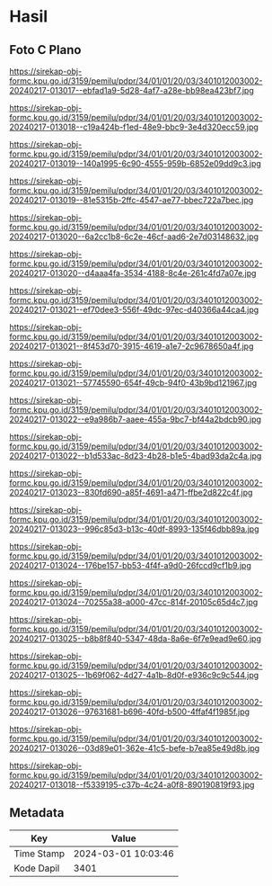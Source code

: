 # Hasil

## Foto C Plano

https://sirekap-obj-formc.kpu.go.id/3159/pemilu/pdpr/34/01/01/20/03/3401012003002-20240217-013017--ebfad1a9-5d28-4af7-a28e-bb98ea423bf7.jpg

https://sirekap-obj-formc.kpu.go.id/3159/pemilu/pdpr/34/01/01/20/03/3401012003002-20240217-013018--c19a424b-f1ed-48e9-bbc9-3e4d320ecc59.jpg

https://sirekap-obj-formc.kpu.go.id/3159/pemilu/pdpr/34/01/01/20/03/3401012003002-20240217-013019--140a1995-6c90-4555-959b-6852e09dd9c3.jpg

https://sirekap-obj-formc.kpu.go.id/3159/pemilu/pdpr/34/01/01/20/03/3401012003002-20240217-013019--81e5315b-2ffc-4547-ae77-bbec722a7bec.jpg

https://sirekap-obj-formc.kpu.go.id/3159/pemilu/pdpr/34/01/01/20/03/3401012003002-20240217-013020--6a2cc1b8-6c2e-46cf-aad6-2e7d03148632.jpg

https://sirekap-obj-formc.kpu.go.id/3159/pemilu/pdpr/34/01/01/20/03/3401012003002-20240217-013020--d4aaa4fa-3534-4188-8c4e-261c4fd7a07e.jpg

https://sirekap-obj-formc.kpu.go.id/3159/pemilu/pdpr/34/01/01/20/03/3401012003002-20240217-013021--ef70dee3-556f-49dc-97ec-d40366a44ca4.jpg

https://sirekap-obj-formc.kpu.go.id/3159/pemilu/pdpr/34/01/01/20/03/3401012003002-20240217-013021--8f453d70-3915-4619-a1e7-2c9678650a4f.jpg

https://sirekap-obj-formc.kpu.go.id/3159/pemilu/pdpr/34/01/01/20/03/3401012003002-20240217-013021--57745590-654f-49cb-94f0-43b9bd121967.jpg

https://sirekap-obj-formc.kpu.go.id/3159/pemilu/pdpr/34/01/01/20/03/3401012003002-20240217-013022--e9a986b7-aaee-455a-9bc7-bf44a2bdcb90.jpg

https://sirekap-obj-formc.kpu.go.id/3159/pemilu/pdpr/34/01/01/20/03/3401012003002-20240217-013022--b1d533ac-8d23-4b28-b1e5-4bad93da2c4a.jpg

https://sirekap-obj-formc.kpu.go.id/3159/pemilu/pdpr/34/01/01/20/03/3401012003002-20240217-013023--830fd690-a85f-4691-a471-ffbe2d822c4f.jpg

https://sirekap-obj-formc.kpu.go.id/3159/pemilu/pdpr/34/01/01/20/03/3401012003002-20240217-013023--996c85d3-b13c-40df-8993-135f46dbb89a.jpg

https://sirekap-obj-formc.kpu.go.id/3159/pemilu/pdpr/34/01/01/20/03/3401012003002-20240217-013024--176be157-bb53-4f4f-a9d0-26fccd9cf1b9.jpg

https://sirekap-obj-formc.kpu.go.id/3159/pemilu/pdpr/34/01/01/20/03/3401012003002-20240217-013024--70255a38-a000-47cc-814f-20105c65d4c7.jpg

https://sirekap-obj-formc.kpu.go.id/3159/pemilu/pdpr/34/01/01/20/03/3401012003002-20240217-013025--b8b8f840-5347-48da-8a6e-6f7e9ead9e60.jpg

https://sirekap-obj-formc.kpu.go.id/3159/pemilu/pdpr/34/01/01/20/03/3401012003002-20240217-013025--1b69f062-4d27-4a1b-8d0f-e936c9c9c544.jpg

https://sirekap-obj-formc.kpu.go.id/3159/pemilu/pdpr/34/01/01/20/03/3401012003002-20240217-013026--97631681-b696-40fd-b500-4ffaf4f1985f.jpg

https://sirekap-obj-formc.kpu.go.id/3159/pemilu/pdpr/34/01/01/20/03/3401012003002-20240217-013026--03d89e01-362e-41c5-befe-b7ea85e49d8b.jpg

https://sirekap-obj-formc.kpu.go.id/3159/pemilu/pdpr/34/01/01/20/03/3401012003002-20240217-013018--f5339195-c37b-4c24-a0f8-890190819f93.jpg


## Metadata

| Key        | Value               |
| ---------- | ------------------- |
| Time Stamp | 2024-03-01 10:03:46 |
| Kode Dapil | 3401                |



